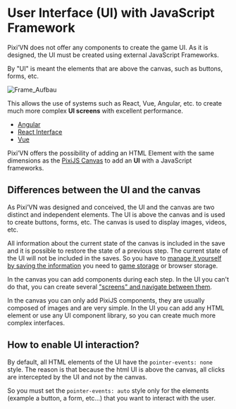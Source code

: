 # User Interface (UI) with JavaScript Framework

Pixi’VN does not offer any components to create the game UI. As it is designed, the UI must be created using external JavaScript Frameworks.

By "UI" is meant the elements that are above the canvas, such as buttons, forms, etc.

![Frame_Aufbau](https://firebasestorage.googleapis.com/v0/b/pixi-vn.appspot.com/o/public%2FPixiVN_interface.png?alt=media)

This allows the use of systems such as React, Vue, Angular, etc. to create much more complex **UI screens** with excellent performance.

* [Angular](/start/interface-angular.md)
* [React Interface](/start/interface-react.md)
* [Vue](/start/interface-vue.md)

Pixi’VN offers the possibility of adding an HTML Element with the same dimensions as the [PixiJS Canvas](/start/canvas-components.md) to add an **UI** with a JavaScript frameworks.

## Differences between the UI and the canvas

As Pixi’VN was designed and conceived, the UI and the canvas are two distinct and independent elements. The UI is above the canvas and is used to create buttons, forms, etc. The canvas is used to display images, videos, etc.

All information about the current state of the canvas is included in the save and it is possible to restore the state of a previous step. The current state of the UI will not be included in the saves. So you have to [manage it yourself by saving the information](/start/interface-connect-storage.md) you need to [game storage](/start/storage.md) or browser storage.

In the canvas you can add components during each step. In the UI you can't do that, you can create several ["screens" and navigate between them](/start/interface-connect-storage.md).

In the canvas you can only add PixiJS components, they are usually composed of images and are very simple. In the UI you can add any HTML element or use any UI component library, so you can create much more complex interfaces.

## How to enable UI interaction?

By default, all HTML elements of the UI have the `pointer-events: none` style.
The reason is that because the html UI is above the canvas, all clicks are intercepted by the UI and not by the canvas.

So you must set the `pointer-events: auto` style only for the elements (example a button, a form, etc...) that you want to interact with the user.
